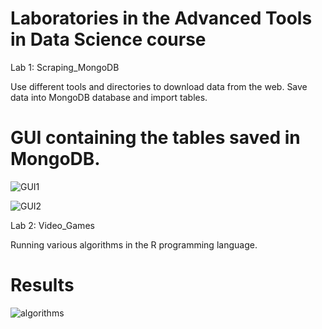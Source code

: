 # Laboratories in the Advanced Tools in Data Science course

Lab 1: Scraping_MongoDB 

Use different tools and directories to download data from the web.
Save data into MongoDB database and import tables.

# GUI containing the tables saved in MongoDB.
![GUI1](https://user-images.githubusercontent.com/63209732/123145513-93b79700-d465-11eb-8a6c-c08a81661069.png)

![GUI2](https://user-images.githubusercontent.com/63209732/123145525-96b28780-d465-11eb-9696-e9e9bcbb2f19.png)

Lab 2: Video_Games

Running various algorithms in the R programming language.

# Results
![algorithms](https://user-images.githubusercontent.com/63209732/123146513-a54d6e80-d466-11eb-8fb1-e04d28687bb8.png)

